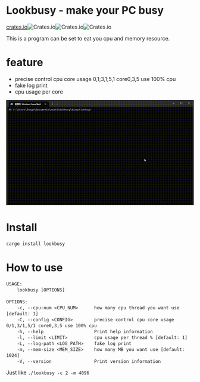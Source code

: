 <!--
 * @Author: Image image@by.cx
 * @Date: 2022-12-05 22:39:47
 * @LastEditors: Image image@by.cx
 * @LastEditTime: 2022-12-07 22:20:16
 * @FilePath: /lookbusy-rs/README.MD
 * @Description: 
 * 
 * Copyright (c) 2022 by Image image@by.cx, All Rights Reserved. 
-->
# Lookbusy - make your PC busy

[crates.io](https://crates.io/crates/lookbusy)![Crates.io](https://img.shields.io/crates/l/lookbusy)![Crates.io](https://img.shields.io/crates/v/lookbusy)![Crates.io](https://img.shields.io/crates/d/lookbusy)

This is a program can be set to eat you cpu and memory resource.

# feature
 - precise control cpu core usage 0,1;3,1;5,1 core0,3,5 use 100% cpu
 - fake log print
 - cpu usage per core

![screenshot](example/example.gif)
# Install
```
cargo install lookbusy
```
# How to use
```shell
USAGE:
    lookbusy [OPTIONS]

OPTIONS:
    -c, --cpu-num <CPU_NUM>      how many cpu thread you want use [default: 1]
    -C, --config <CONFIG>        precise control cpu core usage 0/1,3/1,5/1 core0,3,5 use 100% cpu
    -h, --help                   Print help information
    -l, --limit <LIMIT>          cpu usage per thread % [default: 1]
    -L, --log-path <LOG_PATH>    fake log print
    -m, --mem-size <MEM_SIZE>    how many MB you want use [default: 1024]
    -V, --version                Print version information

```

Just like `./lookbusy -c 2 -m 4096`